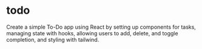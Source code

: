 # todo
Create a simple To-Do app using React by setting up components for tasks, managing state with hooks, allowing users to add, delete, and toggle completion, and styling with tailwind.
